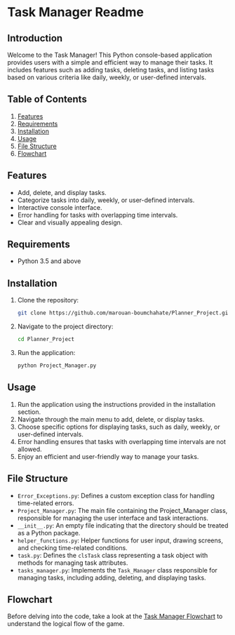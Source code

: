 # Task Manager Readme

## Introduction

Welcome to the Task Manager! This Python console-based application provides users with a simple and efficient way to manage their tasks. It includes features such as adding tasks, deleting tasks, and listing tasks based on various criteria like daily, weekly, or user-defined intervals.

## Table of Contents

1. [Features](#features)
2. [Requirements](#requirements)
3. [Installation](#installation)
4. [Usage](#usage)
5. [File Structure](#file-structure)
6. [Flowchart](#flowchart)

## Features

- Add, delete, and display tasks.
- Categorize tasks into daily, weekly, or user-defined intervals.
- Interactive console interface.
- Error handling for tasks with overlapping time intervals.
- Clear and visually appealing design.

## Requirements

- Python 3.5 and above

## Installation

1. Clone the repository:

    ```bash
    git clone https://github.com/marouan-boumchahate/Planner_Project.git
    ```

2. Navigate to the project directory:

    ```bash
    cd Planner_Project
    ```

3. Run the application:

    ```bash
    python Project_Manager.py
    ```

## Usage

1. Run the application using the instructions provided in the installation section.
2. Navigate through the main menu to add, delete, or display tasks.
3. Choose specific options for displaying tasks, such as daily, weekly, or user-defined intervals.
4. Error handling ensures that tasks with overlapping time intervals are not allowed.
5. Enjoy an efficient and user-friendly way to manage your tasks.

## File Structure

- `Error_Exceptions.py`: Defines a custom exception class for handling time-related errors.
- `Project_Manager.py`: The main file containing the Project_Manager class, responsible for managing the user interface and task interactions.
- `__init__.py`: An empty file indicating that the directory should be treated as a Python package.
- `helper_functions.py`: Helper functions for user input, drawing screens, and checking time-related conditions.
- `task.py`: Defines the `clsTask` class representing a task object with methods for managing task attributes.
- `tasks_manager.py`: Implements the `Task_Manager` class responsible for managing tasks, including adding, deleting, and displaying tasks.

## Flowchart

Before delving into the code, take a look at the [Task Manager Flowchart](Planner_Project.png) to understand the logical flow of the game.
